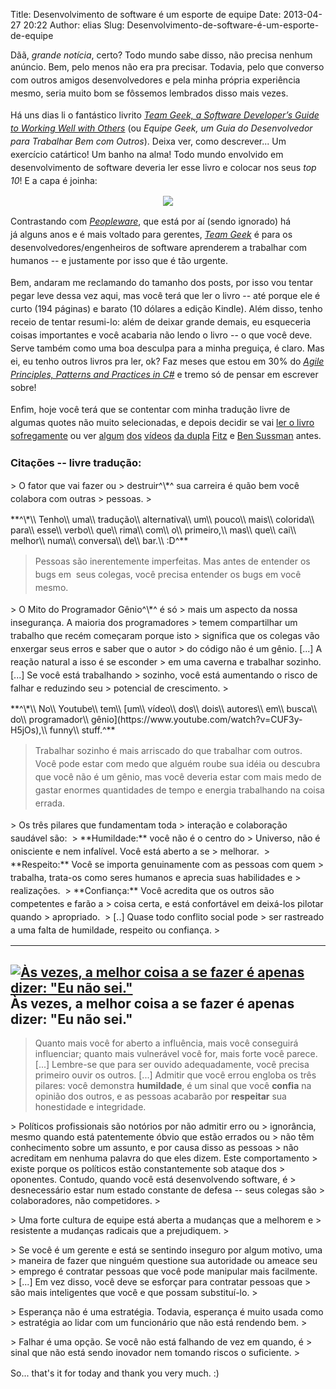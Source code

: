 Title: Desenvolvimento de software é um esporte de equipe
Date: 2013-04-27 20:22
Author: elias
Slug: Desenvolvimento-de-software-é-um-esporte-de-equipe

<div dir="ltr">

Dãã, *grande notícia*, certo? Todo mundo sabe disso, não precisa nenhum
anúncio. Bem, pelo menos não era pra precisar. T<span
style="line-height: 1.5;">odavia, pelo que converso com outros amigos
desenvolvedores e pela minha própria experiência mesmo, seria muito bom
se fôssemos lembrados disso mais vezes.</span>

</div>

<span style="line-height: 1.5;">Há uns dias li o fantástico
livrito [*Team Geek, a Software Developer’s Guide to Working Well with
Others*](http://shop.oreilly.com/product/0636920018025.do) (ou *Equipe
Geek, um Guia do Desenvolvedor para Trabalhar Bem com Outros*). Deixa
ver, como descrever... Um exercício catártico! Um banho na alma! Todo
mundo envolvido em desenvolvimento de software deveria ler esse livro e
colocar nos seus *top 10*! E a capa é joinha:</span>

<div style="text-align: center;">

[![](http://akamaicovers.oreilly.com/images/0636920018025/lrg.jpg)](http://www.amazon.com/Team-Geek-Software-Developers-Working/dp/1449302440)

</div>

<span style="line-height: 1.5;">Contrastando com
[*Peopleware*](http://www.amazon.com/Peopleware-Productive-Projects-Teams-Second/dp/0932633439),
que está por aí (sendo ignorado) há já alguns anos e é mais voltado para
gerentes, [*Team
Geek*](http://www.amazon.com/Team-Geek-Software-Developers-Working/dp/1449302440)
é para os desenvolvedores/engenheiros de software aprenderem a trabalhar
com humanos -- e justamente por isso que é tão urgente.</span>

<span style="line-height: 1.5;">Bem, andaram me reclamando do tamanho
dos posts, por isso vou tentar pegar leve dessa vez aqui, mas você terá
que ler o livro -- até porque ele é curto (194 páginas) e barato (10
dólares a edição Kindle). Além disso, tenho receio de tentar resumi-lo:
além de deixar grande demais, eu esqueceria coisas importantes e você
acabaria não lendo o livro -- o que você deve. Serve também como uma boa
desculpa para a minha preguiça, é claro. Mas ei, eu tenho outros livros
pra ler, ok? Faz meses que estou em 30% do *[Agile Principles, Patterns
and Practices in
C\#](http://www.amazon.com/Agile-Principles-Patterns-Practices-C/dp/0131857258 "link do livro na Amazon")*
e tremo só de pensar em escrever sobre!</span>

<span style="line-height: 1.5;">Enfim, hoje você terá que se contentar
com minha tradução livre de algumas quotes não muito selecionadas, e
depois decidir se vai [ler o livro
sofregamente](http://www.amazon.com/Team-Geek-Software-Developers-Working/dp/1449302440)
ou ver
[algum](https://www.youtube.com/watch?v=q-7l8cnpI4k "Programming Well with Others -- Social Skills for Geeks")
[dos](https://www.youtube.com/watch?v=0SARbwvhupQ "The Myth of the Genius Programmer")
[vídeos](https://www.youtube.com/watch?v=-F-3E8pyjFo "Open Source Projects and Poisonous People")
[da
dupla](https://www.youtube.com/watch?v=OTCuYzAw31Y "The Art of Organizational Manipulation") [Fitz](http://www.red-bean.com/fitz/ "Brian Fitzpatrick")
e [Ben Sussman](http://www.red-bean.com/sussman/) antes.</span>  

### Citações -- livre tradução:

<p>
> <span style="line-height: 1.5;">O fator que vai fazer ou
> destruir^\*^ sua carreira é quão bem você colabora com outras
> pessoas.</span>
> </p>

<p>
**^\*\\ Tenho\\ uma\\ tradução\\ alternativa\\ um\\ pouco\\ mais\\ colorida\\ para\\ esse\\ verbo\\ que\\ rima\\ com\\ o\\ primeiro,\\ mas\\ que\\ cai\\ melhor\\ numa\\ conversa\\ de\\ bar.\\ :D^**  

> <span style="line-height: 1.5;">Pessoas são inerentemente imperfeitas.
> Mas antes de entender os bugs em  seus colegas, você precisa entender
> os bugs em você mesmo.</span>
> </p>

<p>
> <span style="line-height: 1.5;">O Mito do Programador Gênio^\*^ é só
> mais um aspecto da nossa insegurança. A maioria dos programadores
> temem compartilhar um trabalho que recém começaram porque isto
> significa que os colegas vão enxergar seus erros e saber que o autor
> do código não é um gênio. [...] A reação natural a isso é se esconder
> em uma caverna e trabalhar sozinho. [...] Se você está trabalhando
> sozinho, você está aumentando o risco de falhar e reduzindo seu
> potencial de crescimento.</span>
> </p>

<p>
**^\*\\ No\\ Youtube\\ tem\\ [um\\ vídeo\\ dos\\ dois\\ autores\\ em\\ busca\\ do\\ programador\\ gênio](https://www.youtube.com/watch?v=CUF3y-H5jOs),\\ funny\\ stuff.^**  

> <span style="line-height: 1.5;">Trabalhar sozinho é mais arriscado do
> que trabalhar com outros. Você pode estar com medo que alguém roube
> sua idéia ou descubra que você não é um gênio, mas você deveria estar
> com mais medo de gastar enormes quantidades de tempo e energia
> trabalhando na coisa errada.</span>
> </p>

<p>
> <span style="line-height: 1.5;">Os três pilares que fundamentam toda
> interação e colaboração saudável são: </span>  
> <span style="line-height: 1.5;">**Humildade:** você não é o centro do
> Universo, não é onisciente e nem infalível. Você está aberto a se
> melhorar. </span><span style="line-height: 1.5;">  
> **Respeito:** Você se importa genuinamente com as pessoas com quem
> trabalha, trata-os como seres humanos e aprecia suas habilidades e
> realizações. </span><span style="line-height: 1.5;">  
> **Confiança:** Você acredita que os outros são competentes e farão a
> coisa certa, e está confortável em deixá-los pilotar quando
> apropriado. </span>  
> <span style="line-height: 1.5;">[..] Quase todo conflito social pode
> ser rastreado a uma falta de humildade, respeito ou confiança.</span>
> </p>

  ----------------------------------------------------------------------------------------------------------------------------------------------------------------------------------------------------------------------------------------------------
  [![Às vezes, a melhor coisa a se fazer é apenas dizer: "Eu não sei."](http://eljunior.files.wordpress.com/2013/04/i_don_know_what_do_you_think-balloon.png)](http://eljunior.files.wordpress.com/2013/04/i_don_know_what_do_you_think-balloon.png)
  Às vezes, a melhor coisa a se fazer é apenas dizer: "Eu não sei."
  ----------------------------------------------------------------------------------------------------------------------------------------------------------------------------------------------------------------------------------------------------

> Quanto mais você for aberto a influência, mais você conseguirá
> influenciar; quanto mais vulnerável você for, mais forte você parece.
> [...] Lembre-se que para ser ouvido adequadamente, você precisa
> primeiro ouvir os outros. [...] Admitir que você errou engloba os três
> pilares: você demonstra **humildade**, é um sinal que você **confia**
> na opinião dos outros, e as pessoas acabarão por **respeitar** sua
> honestidade e integridade.

<p>
> Políticos profissionais são notórios por não admitir erro ou
> ignorância, mesmo quando está patentemente óbvio que estão errados ou
> não têm conhecimento sobre um assunto, e por causa disso as pessoas
> não acreditam em nenhuma palavra do que eles dizem. Este comportamento
> existe porque os políticos estão constantemente sob ataque dos
> oponentes. Contudo, quando você está desenvolvendo software, é
> desnecessário estar num estado constante de defesa -- seus colegas são
> colaboradores, não competidores.
> </p>

<p>
> Uma forte cultura de equipe está aberta a mudanças que a melhorem e
> resistente a mudanças radicais que a prejudiquem.
> </p>

<p>
> Se você é um gerente e está se sentindo inseguro por algum motivo, uma
> maneira de fazer que ninguém questione sua autoridade ou ameace seu
> emprego é contratar pessoas que você pode manipular mais facilmente.
> [...] Em vez disso, você deve se esforçar para contratar pessoas que
> são mais inteligentes que você e que possam substituí-lo.
> </p>

<p>
> Esperança não é uma estratégia. Todavia, esperança é muito usada como
> estratégia ao lidar com um funcionário que não está rendendo bem.
> </p>

<p>
> Falhar é uma opção. Se você não está falhando de vez em quando, é
> sinal que não está sendo inovador nem tomando riscos o suficiente.
> </p>

<span style="line-height: 1.5;">So... that's it for today and thank you
very much. :)</span>
